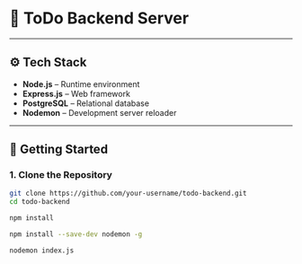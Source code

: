 # 📝 ToDo Backend Server
---

## ⚙️ Tech Stack

- **Node.js** – Runtime environment
- **Express.js** – Web framework
- **PostgreSQL** – Relational database
- **Nodemon** – Development server reloader

---

## 🚀 Getting Started

### 1. Clone the Repository

```bash
git clone https://github.com/your-username/todo-backend.git
cd todo-backend

npm install

npm install --save-dev nodemon -g

nodemon index.js
